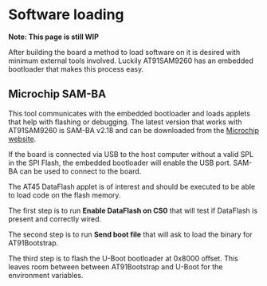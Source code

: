 # Software loading

**Note: This page is still WIP**


After building the board a method to load software on it is desired with minimum external tools involved. Luckily AT91SAM9260 has an embedded bootloader that makes this process easy.

## Microchip SAM-BA
This tool communicates with the embedded bootloader and loads applets that help with flashing or debugging. The latest version that works with AT91SAM9260 is SAM-BA v2.18 and can be downloaded from the [Microchip website](https://www.microchip.com/en-us/development-tool/SAM-BA-In-system-Programmer).

If the board is connected via USB to the host computer without a valid SPL in the SPI Flash, the embedded bootloader will enable the USB port. SAM-BA can be used to connect to the board.

The AT45 DataFlash applet is of interest and should be executed to be able to load code on the flash memory.

The first step is to run **Enable DataFlash on CS0** that will test if DataFlash is present and correctly wired.

The second step is to run **Send boot file** that will ask to load the binary for AT91Bootstrap. 

The third step is to flash the U-Boot bootloader at 0x8000 offset. This leaves room between between AT91Bootstrap and U-Boot for the environment variables.
